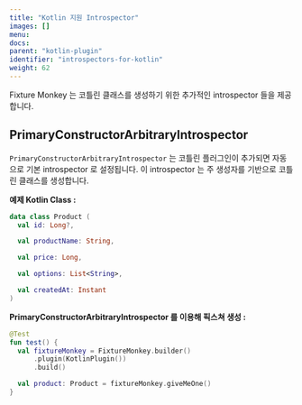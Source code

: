 ```yaml
---
title: "Kotlin 지원 Introspector"
images: []
menu:
docs:
parent: "kotlin-plugin"
identifier: "introspectors-for-kotlin"
weight: 62
---
```


Fixture Monkey 는 코틀린 클래스를 생성하기 위한 추가적인 introspector 들을 제공합니다.

## PrimaryConstructorArbitraryIntrospector

`PrimaryConstructorArbitraryIntrospector` 는 코틀린 플러그인이 추가되면 자동으로 기본 introspector 로 설정됩니다.
이 introspector 는 주 생성자를 기반으로 코틀린 클래스를 생성합니다.

**예제 Kotlin Class :**
```kotlin
data class Product (
  val id: Long?,

  val productName: String,

  val price: Long,

  val options: List<String>,

  val createdAt: Instant
)
```

**PrimaryConstructorArbitraryIntrospector 를 이용해 픽스쳐 생성 :**
```kotlin
@Test
fun test() {
  val fixtureMonkey = FixtureMonkey.builder()
      .plugin(KotlinPlugin())
      .build()

  val product: Product = fixtureMonkey.giveMeOne()
}
```
